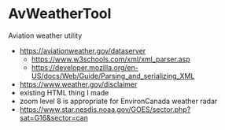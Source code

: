 # AvWeatherTool
Aviation weather utility


- https://aviationweather.gov/dataserver
  - https://www.w3schools.com/xml/xml_parser.asp
  - https://developer.mozilla.org/en-US/docs/Web/Guide/Parsing_and_serializing_XML
- https://www.weather.gov/disclaimer
- existing HTML thing I made
- zoom level 8 is appropriate for EnvironCanada weather radar
- https://www.star.nesdis.noaa.gov/GOES/sector.php?sat=G16&sector=can
